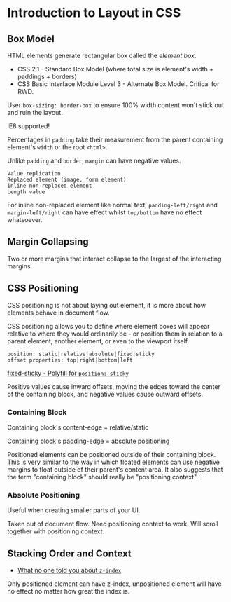 # Introduction to Layout in CSS

## Box Model

HTML elements generate rectangular box called the *element box*.

* CSS 2.1 - Standard Box Model (where total size is element's width + paddings + borders)
* CSS Basic Interface Module Level 3 - Alternate Box Model. Critical for RWD.

User `box-sizing: border-box` to ensure 100% width content won't stick out and ruin the layout.

IE8 supported!

Percentages in `padding` take their measurement from the parent containing element's `width` or the root `<html>`.

Unlike `padding` and `border`, `margin` can have negative values.

```
Value replication
Replaced element (image, form element)
inline non-replaced element
Length value
```

For inline non-replaced element like normal text, `padding-left/right` and `margin-left/right` can have effect whilst `top/bottom` have no effect whatsoever.

## Margin Collapsing

Two or more margins that interact collapse to the largest of the interacting margins.

## CSS Positioning

CSS positioning is not about laying out element, it is more about how elements behave in document flow.

CSS positioning allows you to define where element boxes will appear relative to where they would ordinarily be - or position them in relation to a parent element, another element, or even to the viewport itself.

```
position: static|relative|absolute|fixed|sticky
offset properties: top|right|bottom|left
```

[fixed-sticky - Polyfill for `position: sticky`](https://github.com/filamentgroup/fixed-sticky)

Positive values cause inward offsets, moving the edges toward the center of the containing block, and negative values cause outward offsets.

### Containing Block

Containing block's content-edge = relative/static

Containing block's padding-edge = absolute positioning

Positioned elements can be positioned outside of their containing block. This is very similar to the way in which floated elements can use negative margins to float outside of their parent's content area. It also suggests that the term "containing block" should really be "positioning context".

### Absolute Positioning

Useful when creating smaller parts of your UI.

Taken out of document flow. Need positioning context to work. Will scroll together with positioning context.

## Stacking Order and Context

* [What no one told you about `z-index`](http://philipwalton.com/articles/what-no-one-told-you-about-z-index/)

Only positioned element can have z-index, unpositioned element will have no effect no matter how great the index is.